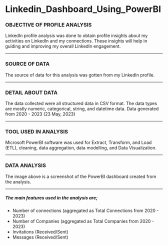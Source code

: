 # Linkedin_Dashboard_Using_PowerBI
### OBJECTIVE OF PROFILE ANALYSIS
LinkedIn profile analysis was done to obtain profile insights about my activities on LinkedIn and my connections.
These insights will help in guiding and improving my overall LinkedIn engagement.

---

### SOURCE OF DATA
The source of data for this analysis was gotten from my LinkedIn profile.

---

### DETAIL ABOUT DATA
The data collected were all structured data in CSV format.
The data types are mostly numeric, categorical, string, and datetime data.
Data generated from 2020 - 2023 (23 May, 2023)

---

### TOOL USED IN ANALYSIS
Microsoft PowerBI software was used for Extract, Transform, and Load (ETL), cleaning, data aggregation, data modelling, and Data Visualization.

---

### DATA ANALYSIS
The image above is a screenshot of the PowerBI dashboard created from the analysis.

---

##### The main features used in the analysis are;

* Number of connections (aggregated as Total Connections from 2020 - 2023)
* Number of Companies (aggregated as Total Companies from 2020 - 2023)
* Invitations (Received/Sent)
* Messages (Received/Sent)

